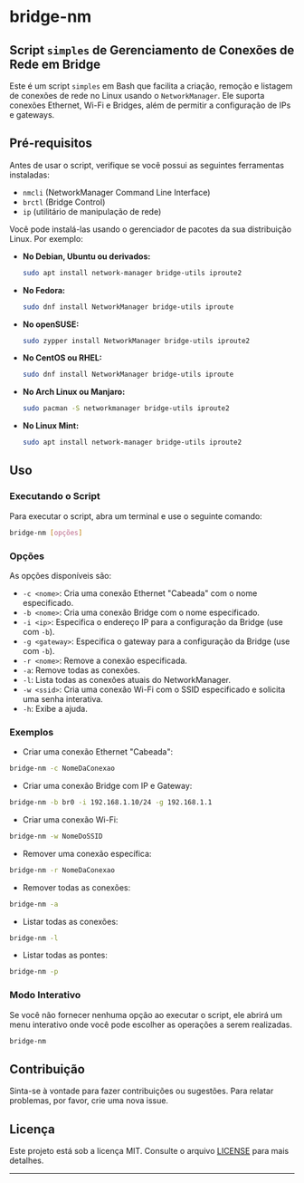 # bridge-nm

## Script `simples` de Gerenciamento de Conexões de Rede em Bridge

Este é um script `simples` em Bash que facilita a criação, remoção e listagem de conexões de rede no Linux usando o `NetworkManager`. Ele suporta conexões Ethernet, Wi-Fi e Bridges, além de permitir a configuração de IPs e gateways.

## Pré-requisitos

Antes de usar o script, verifique se você possui as seguintes ferramentas instaladas:

- `nmcli` (NetworkManager Command Line Interface)
- `brctl` (Bridge Control)
- `ip` (utilitário de manipulação de rede)

Você pode instalá-las usando o gerenciador de pacotes da sua distribuição Linux. Por exemplo:

- **No Debian, Ubuntu ou derivados:**

    ```bash
    sudo apt install network-manager bridge-utils iproute2
    ```

- **No Fedora:**

    ```bash
    sudo dnf install NetworkManager bridge-utils iproute
    ```

- **No openSUSE:**

    ```bash
    sudo zypper install NetworkManager bridge-utils iproute2
    ```

- **No CentOS ou RHEL:**

    ```bash
    sudo dnf install NetworkManager bridge-utils iproute
    ```

- **No Arch Linux ou Manjaro:**

    ```bash
    sudo pacman -S networkmanager bridge-utils iproute2
    ```

- **No Linux Mint:**

    ```bash
    sudo apt install network-manager bridge-utils iproute2
    ```

## Uso

### Executando o Script

Para executar o script, abra um terminal e use o seguinte comando:

```bash
bridge-nm [opções]
```

### Opções

As opções disponíveis são:

- `-c <nome>`: Cria uma conexão Ethernet "Cabeada" com o nome especificado.
- `-b <nome>`: Cria uma conexão Bridge com o nome especificado.
- `-i <ip>`: Especifica o endereço IP para a configuração da Bridge (use com `-b`).
- `-g <gateway>`: Especifica o gateway para a configuração da Bridge (use com `-b`).
- `-r <nome>`: Remove a conexão especificada.
- `-a`: Remove todas as conexões.
- `-l`: Lista todas as conexões atuais do NetworkManager.
- `-w <ssid>`: Cria uma conexão Wi-Fi com o SSID especificado e solicita uma senha interativa.
- `-h`: Exibe a ajuda.

### Exemplos

- Criar uma conexão Ethernet "Cabeada":

```bash
bridge-nm -c NomeDaConexao
```

- Criar uma conexão Bridge com IP e Gateway:

```bash
bridge-nm -b br0 -i 192.168.1.10/24 -g 192.168.1.1
```

- Criar uma conexão Wi-Fi:

```bash
bridge-nm -w NomeDoSSID
```

- Remover uma conexão específica:

```bash
bridge-nm -r NomeDaConexao
```

- Remover todas as conexões:

```bash
bridge-nm -a
```

- Listar todas as conexões:

```bash
bridge-nm -l
```

- Listar todas as pontes:

```bash
bridge-nm -p
```

### Modo Interativo

Se você não fornecer nenhuma opção ao executar o script, ele abrirá um menu interativo onde você pode escolher as operações a serem realizadas.

```bash
bridge-nm
```

## Contribuição

Sinta-se à vontade para fazer contribuições ou sugestões. Para relatar problemas, por favor, crie uma nova issue.

## Licença

Este projeto está sob a licença MIT. Consulte o arquivo [LICENSE](LICENSE) para mais detalhes.

---

